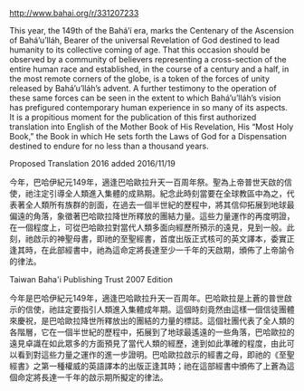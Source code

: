 http://www.bahai.org/r/331207233

This year, the 149th of the Bahá’í era, marks the Centenary of the Ascension of Bahá’u’lláh, Bearer of the universal Revelation of God destined to lead humanity to its collective coming of age. That this occasion should be observed by a community of believers representing a cross-section of the entire human race and established, in the course of a century and a half, in the most remote corners of the globe, is a token of the forces of unity released by Bahá’u’lláh’s advent. A further testimony to the operation of these same forces can be seen in the extent to which Bahá’u’lláh’s vision has prefigured contemporary human experience in so many of its aspects. It is a propitious moment for the publication of this first authorized translation into English of the Mother Book of His Revelation, His “Most Holy Book,” the Book in which He sets forth the Laws of God for a Dispensation destined to endure for no less than a thousand years.

Proposed Translation 2016 added 2016/11/19

今年，巴哈伊紀元149年，適逢巴哈歐拉升天一百周年祭。聖為上帝普世天啟的信使，祂注定引導全人類進入集體的成熟期。紀念此時刻當要在全球教區中為之，代表著全人類所有族群的剖面，在過去一個半世紀的歷程中，將其信仰拓展到地球最偏遠的角落，象徵著巴哈歐拉降世所釋放的團結力量。這些力量運作的再度明證，在一個程度上，可從巴哈歐拉對當代人類多面向經歷所預示的遠見，見到一般。此刻，祂啟示的神聖母書，即祂的至聖經書，首度出版正式核可的英文譯本，委實正逢其時，在此部經書中，祂為這命定將長達至少一千年的天啟期，頒佈了上帝諭令的律法。

Taiwan Baha'i Publishing Trust 2007 Edition

今年是巴哈伊紀元149年，適逢巴哈歐拉升天一百周年。巴哈歐拉是上蒼的普世啟示的信使，祂註定要指引人類進入集體成年期。這個時刻竟然由這樣一個信徒團體來慶祝，是巴哈歐拉降世所釋放出的團結的力量的標誌。這個社團代表了全人類的各階層，它在一個半世紀的歷程中，拓展到了地球最遙遠的一些角落，巴哈歐拉的遠見卓識在如此眾多的方面預見了當代人類的經歷，達到如此準確的程度，由此可以看到對這些力量之運作的進一步證明。巴哈歐拉啟示的經書之母，即祂的《至聖經書》之第一種權威的英語譯本的出版正逢其時；祂在這部經書中頒佈了上蒼為這個命定將長達一千年的啟示期所擬定的律法。
